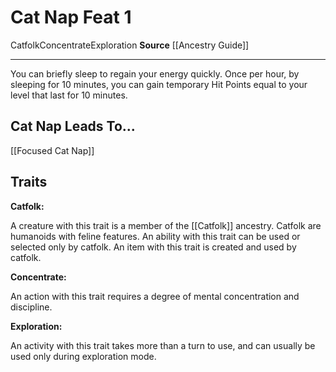 ﻿---
actions: null
cost: null
element: null
feat: Cat Nap
frequency: null
heighten_level: null
id: '2314'
level: '1'
name: Cat Nap
prerequisite: null
rarity: Common
requirement: null
school: null
source: '[[DATABASE/source/Ancestry Guide|Ancestry Guide]]'
subcategory: null
trait:
- '[[DATABASE/trait/Catfolk|Catfolk]]'
- '[[DATABASE/trait/Concentrate|Concentrate]]'
- '[[DATABASE/trait/Exploration|Exploration]]'
trigger: null
type: Feat

---
# Cat Nap <span class="item-type">Feat 1</span>

<span class="item-trait">Catfolk</span><span class="item-trait">Concentrate</span><span class="item-trait">Exploration</span>
**Source** [[Ancestry Guide]]

---
You can briefly sleep to regain your energy quickly. Once per hour, by sleeping for 10 minutes, you can gain temporary Hit Points equal to your level that last for 10 minutes.

## Cat Nap Leads To...

[[Focused Cat Nap]]

## Traits

**Catfolk:**

A creature with this trait is a member of the [[Catfolk]] ancestry. Catfolk are humanoids with feline features. An ability with this trait can be used or selected only by catfolk. An item with this trait is created and used by catfolk.

**Concentrate:**

An action with this trait requires a degree of mental concentration and discipline.

**Exploration:**

An activity with this trait takes more than a turn to use, and can usually be used only during exploration mode.